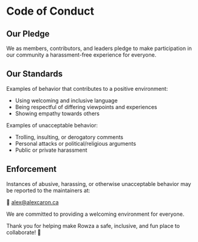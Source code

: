 # Code of Conduct

## Our Pledge

We as members, contributors, and leaders pledge to make participation in our community a harassment-free experience for everyone.

## Our Standards

Examples of behavior that contributes to a positive environment:
- Using welcoming and inclusive language
- Being respectful of differing viewpoints and experiences
- Showing empathy towards others

Examples of unacceptable behavior:
- Trolling, insulting, or derogatory comments
- Personal attacks or political/religious arguments
- Public or private harassment

## Enforcement

Instances of abusive, harassing, or otherwise unacceptable behavior may be reported to the maintainers at:

📧 alex@alexcaron.ca

We are committed to providing a welcoming environment for everyone.

Thank you for helping make Rowza a safe, inclusive, and fun place to collaborate! 🚀
